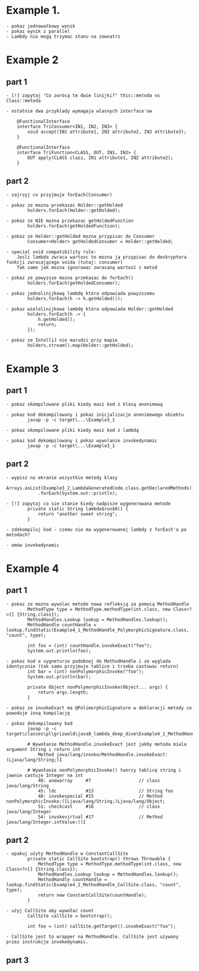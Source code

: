 # Example 1.

	- pokaz jednowatkowy wynik
	- pokaz wynik z parallel
	- Lambdy nie mogą trzymac stanu na zewnatrz

# Example 2

## part 1

	- [!] zapytaj "Co zwrócą te dwie linijki?" this::metoda vs Class::metoda
	
	- ostatnie dwa przyklady wymagaja wlasnych interface'ow
		
		@FunctionalInterface
		interface TriConsumer<IN1, IN2, IN3> {
			void accept(IN1 attribute1, IN2 attribute2, IN3 attribute3);
		}

		@FunctionalInterface
		interface TriFunction<CLASS, OUT, IN1, IN2> {
			OUT apply(CLASS clazz, IN1 attribute1, IN2 attribute2);
		}

## part 2

	- zajrzyj co przyjmuje forEach(Consumer)
	
	- pokaz ze mozna przekazac Holder::getHolded
			holders.forEach(Holder::getHolded);
	
	- pokaz ze NIE mozna przekazac getHoldedFunction
			holders.forEach(getHoldedFunction);
			
	- pokaz ze Holder::getHolded mozna przypisac do Consumer
			Consumer<Holder> getHoldedConsumer = Holder::getHolded;
			
	- special void compatibility rule: 
	    Jesli lambda zwraca wartosc to mozna ją przypisac do deskryptora funkcji zwracającego voida (tutaj: consumer)
	    Tak samo jak mozna ignorowac zwracaną wartość z metod 
			
	- pokaz ze powyzsze mozna przekazac do forEach()
			holders.forEach(getHoldedConsumer);
			
	- pokaz jednolinijkową lambdę która odpowiada powyzszemu
			holders.forEach(h -> h.getHolded());
			
	- pokaz wielolinijkowa lambdę która odpowiada Holder::getHolded
			holders.forEach(h -> {
				h.getHolded();
				return;
			});
	
	- pokaz ze IntelliJ nie marudzi przy mapie
			holders.stream().map(Holder::getHolded);
			
# Example 3

## part 1

	- pokaz skompilowane pliki kiedy masz kod z klasą anonimową
	
	- pokaz kod dekompilowany i pokaz inicjalizacje anonimowego obiektu
			javap -p -c target\...\Example3_1

	- pokaz skompilowane pliki kiedy masz kod z lambdą
	
	- pokaz kod dekompilowany i pokaz wywolanie invokedynamic
			javap -p -c target\...\Example3_1
	
## part 2

	- wypisz na ekranie wszystkie metody klasy
			Arrays.asList(Example3_2_LambdaGeneratedCode.class.getDeclaredMethods())
                .forEach(System.out::println);
				
	- [!] zapytaj co sie stanie kiedy nadpisze wygenerowana metode
			private static String lambda$run$0() {
				return "another sweet string";
			}
			
	- zdekompiluj kod - czemu nie ma wygenerowanej lambdy z forEach'a po metodach?
	
	- omów invokedynamic
	
# Example 4

## part 1
    
    - pokaz ze mozna wywolac metode nowa refleksją za pomocą MethodHandle
            MethodType type = MethodType.methodType(int.class, new Class<?>[] {String.class});
            MethodHandles.Lookup lookup = MethodHandles.lookup();
            MethodHandle countHandle = lookup.findStatic(Example4_1_MethodHandle_PolymorphicSignature.class, "count", type);
    
            int foo = (int) countHandle.invokeExact("foo");
            System.out.println(foo);
            
    - pokaz kod o sygneturze podobnej do MethodHandle i ze wyglada identycznie (tak samo przyjmuje tablice i trzeba castowac return)
            int bar = (int) nonPolymorphicInvoke("foo");
            System.out.println(bar);
            
            private Object nonPolymorphicInvoke(Object... args) {
                return args.length;
            }
            
    - pokaz ze invokeExact ma @PolimorphicSignature w deklaracji metody co powoduje inną kompilację
    
    - pokaz dekompilowany kod
            javap -p -c target\classes\pl\grizwold\java8_lambda_deep_dive\Example4_1_MethodHandle_PolymorphicSignature.class
            
            # Wywołanie MethodHandle.invokeExact jest jakby metoda miala argument String i return int
                Method java/lang/invoke/MethodHandle.invokeExact:(Ljava/lang/String;)I
                
            # Wywołanie nonPolymorphicInvoke() tworzy tablicę string i jawnie castuje Integer na int
                40: anewarray     #7                  // class java/lang/String
                45: ldc           #13                 // String foo
                48: invokespecial #15                 // Method nonPolymorphicInvoke:([Ljava/lang/String;)Ljava/lang/Object;
                51: checkcast     #16                 // class java/lang/Integer
                54: invokevirtual #17                 // Method java/lang/Integer.intValue:()I

## part 2
    
    - opakuj użyty MethodHandle w ConstantCallSite
            private static CallSite bootstrap() throws Throwable {
                MethodType type = MethodType.methodType(int.class, new Class<?>[] {String.class});
                MethodHandles.Lookup lookup = MethodHandles.lookup();
                MethodHandle countHandle = lookup.findStatic(Example4_2_MethodHandle_CallSite.class, "count", type);
                return new ConstantCallSite(countHandle);
            }
            
    - użyj CallSite aby wywołać count
            CallSite callSite = bootstrap();
            
            int foo = (int) callSite.getTarget().invokeExact("foo");
            
    - CallSite jest to wrapper na MethodHandle. CallSite jest uzywany przez instrukcje invokedynamic.
    
## part 3

      
